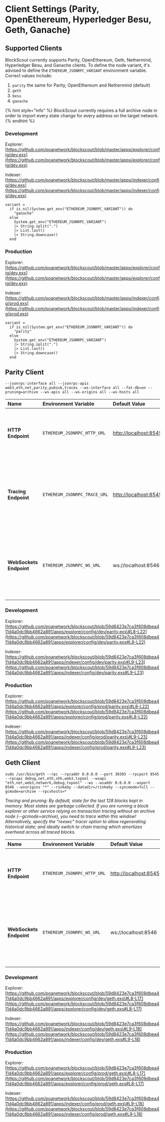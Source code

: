 # Client Settings \(Parity, OpenEthereum, Hyperledger Besu, Geth, Ganache\)

## Supported Clients

BlockScout currently supports Parity, OpenEthereum, Geth, Nethermind, Hyperledger Besu, and Ganache clients. To define the node variant, it's advised to define the `ETHEREUM_JSONRPC_VARIANT` environment variable. Correct values include:

1. `parity` the same for Parity, OpenEthereum and Nethermind \(default\)
2. `geth`
3. `besu`
4. `ganache`

{% hint style="info" %}
BlockScout currently requires a full archive node in order to import every state change for every address on the target network.
{% endhint %}

### Development

Explorer: [https://github.com/poanetwork/blockscout/blob/master/apps/explorer/config/dev.exs](https://github.com/poanetwork/blockscout/blob/master/apps/explorer/config/dev.exs)

Indexer: [https://github.com/poanetwork/blockscout/blob/master/apps/indexer/config/dev.exs](https://github.com/poanetwork/blockscout/blob/master/apps/indexer/config/dev.exs)

```text
variant =
  if is_nil(System.get_env("ETHEREUM_JSONRPC_VARIANT")) do
    "ganache"
  else
    System.get_env("ETHEREUM_JSONRPC_VARIANT")
    |> String.split(".")
    |> List.last()
    |> String.downcase()
  end
```

### Production

Explorer: [https://github.com/poanetwork/blockscout/blob/master/apps/explorer/config/dev.exs](https://github.com/poanetwork/blockscout/blob/master/apps/explorer/config/dev.exs)

Indexer: [https://github.com/poanetwork/blockscout/blob/master/apps/indexer/config/prod.exs](https://github.com/poanetwork/blockscout/blob/master/apps/indexer/config/prod.exs)

```text
variant =
  if is_nil(System.get_env("ETHEREUM_JSONRPC_VARIANT")) do
    "parity"
  else
    System.get_env("ETHEREUM_JSONRPC_VARIANT")
    |> String.split(".")
    |> List.last()
    |> String.downcase()
  end
```

## Parity Client

```text
--jsonrpc-interface all --jsonrpc-apis web3,eth,net,parity,pubsub,traces --ws-interface all --fat-db=on --pruning=archive --ws-apis all --ws-origins all --ws-hosts all
```

| Name | Environment Variable | Default Value | Description |
| :--- | :--- | :--- | :--- |
| **HTTP Endpoint** | `ETHEREUM_JSONRPC_HTTP_URL` | [http://localhost:8545](http://localhost:8545) | The HTTP Endpoint is used to fetch `blocks`, `transactions`, `receipts`, `coin/token balances`. |
| **Tracing Endpoint** | `ETHEREUM_JSONRPC_TRACE_URL` | [http://localhost:8545](http://localhost:8545) | The Tracing endpoint is used to fetch `internal transactions` and `block traces`. In most cases this endpoint is identical to the HTTP Endpoint. |
| **WebSockets Endpoint** | `ETHEREUM_JSONRPC_WS_URL` | ws://localhost:8546 | The WebSockets endpoint subscribes to `newHeads` which alerts the indexer to fetch the new block from the subscription. |

### Development

Explorer: [https://github.com/poanetwork/blockscout/blob/59d8423e7ca3f608dbea411d4a0dc9bb4662a891/apps/explorer/config/dev/parity.exs\#L8-L22](https://github.com/poanetwork/blockscout/blob/59d8423e7ca3f608dbea411d4a0dc9bb4662a891/apps/explorer/config/dev/parity.exs#L8-L22)

Indexer: [https://github.com/poanetwork/blockscout/blob/59d8423e7ca3f608dbea411d4a0dc9bb4662a891/apps/indexer/config/dev/parity.exs\#L9-L23](https://github.com/poanetwork/blockscout/blob/59d8423e7ca3f608dbea411d4a0dc9bb4662a891/apps/indexer/config/dev/parity.exs#L9-L23)

### Production

Explorer: [https://github.com/poanetwork/blockscout/blob/59d8423e7ca3f608dbea411d4a0dc9bb4662a891/apps/explorer/config/prod/parity.exs\#L8-L22](https://github.com/poanetwork/blockscout/blob/59d8423e7ca3f608dbea411d4a0dc9bb4662a891/apps/explorer/config/prod/parity.exs#L8-L22)

Indexer: [https://github.com/poanetwork/blockscout/blob/59d8423e7ca3f608dbea411d4a0dc9bb4662a891/apps/indexer/config/prod/parity.exs\#L9-L23](https://github.com/poanetwork/blockscout/blob/59d8423e7ca3f608dbea411d4a0dc9bb4662a891/apps/indexer/config/prod/parity.exs#L9-L23)

## Geth Client

```text
sudo /usr/bin/geth --rpc --rpcaddr 0.0.0.0 --port 30303 --rpcport 8545 --rpcapi debug,net,eth,shh,web3,txpool --wsapi "eth,net,web3,network,debug,txpool" --ws --wsaddr 0.0.0.0 --wsport 8546 --wsorigins "*" --rinkeby --datadir=/rinkeby --syncmode=full --gcmode=archive --rpcvhosts=*
```

_Tracing and pruning: By default, state for the last 128 blocks kept in memory. Most states are garbage collected. If you are running a block explorer or other service relying on transaction tracing without an archive node \(--gcmode=archive\), you need to trace within this window! Alternatively, specify the "reexec" tracer option to allow regenerating historical state; and ideally switch to chain tracing which amortizes overhead across all traced blocks._

| Name | Environment Variable | Default Value | Description |
| :--- | :--- | :--- | :--- |
| **HTTP Endpoint** | `ETHEREUM_JSONRPC_HTTP_URL` | [http://localhost:8545](http://localhost:8545) | The HTTP Endpoint is used to fetch `blocks`, `transactions`, `receipts`, `coin/token balances`. |
| **WebSockets Endpoint** | `ETHEREUM_JSONRPC_WS_URL` | ws://localhost:8546 | The WebSockets endpoint subscribes to `newHeads` which alerts the indexer to fetch the new block from the subscription. |

### Development

Explorer: [https://github.com/poanetwork/blockscout/blob/59d8423e7ca3f608dbea411d4a0dc9bb4662a891/apps/explorer/config/dev/geth.exs\#L8-L17](https://github.com/poanetwork/blockscout/blob/59d8423e7ca3f608dbea411d4a0dc9bb4662a891/apps/explorer/config/dev/geth.exs#L8-L17)

Indexer: [https://github.com/poanetwork/blockscout/blob/59d8423e7ca3f608dbea411d4a0dc9bb4662a891/apps/indexer/config/dev/geth.exs\#L9-L18](https://github.com/poanetwork/blockscout/blob/59d8423e7ca3f608dbea411d4a0dc9bb4662a891/apps/indexer/config/dev/geth.exs#L9-L18)

### Production

Explorer: [https://github.com/poanetwork/blockscout/blob/59d8423e7ca3f608dbea411d4a0dc9bb4662a891/apps/explorer/config/prod/geth.exs\#L8-L17](https://github.com/poanetwork/blockscout/blob/59d8423e7ca3f608dbea411d4a0dc9bb4662a891/apps/explorer/config/prod/geth.exs#L8-L17)

Indexer: [https://github.com/poanetwork/blockscout/blob/59d8423e7ca3f608dbea411d4a0dc9bb4662a891/apps/indexer/config/prod/geth.exs\#L9-L18](https://github.com/poanetwork/blockscout/blob/59d8423e7ca3f608dbea411d4a0dc9bb4662a891/apps/indexer/config/prod/geth.exs#L9-L18)

